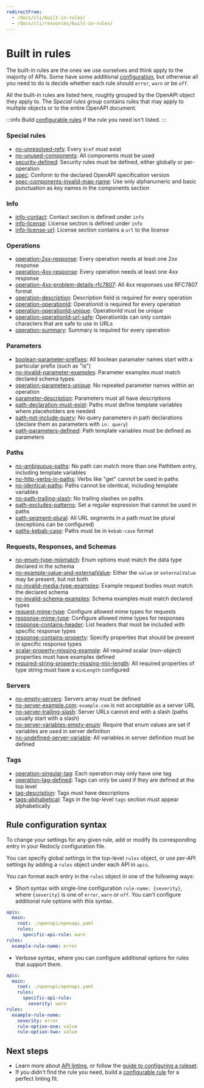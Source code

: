 ```yaml
---
redirectFrom:
  - /docs/cli/built-in-rules/
  - /docs/cli/resources/built-in-rules/
---
```


# Built in rules

The built-in rules are the ones we use ourselves and think apply to the majority of APIs. Some have some additional [configuration](#rule-configuration-syntax), but otherwise all you need to do is decide whether each rule should `error`, `warn` or be `off`.

All the built-in rules are listed here, roughly grouped by the OpenAPI object they apply to.
The *Special rules* group contains rules that may apply to multiple objects or to the entire OpenAPI document.

:::info
Build [configurable rules](./configurable-rules.md) if the rule you need isn't listed.
:::

### Special rules

- [no-unresolved-refs](./no-unresolved-refs.md): Every `$ref` must exist
- [no-unused-components](./no-unused-components.md): All components must be used
- [security-defined](./security-defined.md): Security rules must be defined, either globally or per-operation
- [spec](./spec.md): Conform to the declared OpenAPI specification version
- [spec-components-invalid-map-name](./spec-components-invalid-map-name.md): Use only alphanumeric and basic punctuation as key names in the components section

### Info

- [info-contact](./info-contact.md): Contact section is defined under `info`
- [info-license](./info-license.md): License section is defined under `info`
- [info-license-url](./info-license-url.md): License section contains a `url` to the license

### Operations

- [operation-2xx-response](./operation-2xx-response.md): Every operation needs at least one 2xx response
- [operation-4xx-response](./operation-4xx-response.md): Every operation needs at least one 4xx response
- [operation-4xx-problem-details-rfc7807](./operation-4xx-problem-details-rfc7807.md): All 4xx responses use RFC7807 format
- [operation-description](./operation-description.md): Description field is required for every operation
- [operation-operationId](./operation-operationId.md): OperationId is required for every operation
- [operation-operationId-unique](./operation-operationId-unique.md): OperationId must be unique
- [operation-operationId-url-safe](./operation-operationId-url-safe.md): OperationIds can only contain characters that are safe to use in URLs
- [operation-summary](./operation-summary.md): Summary is required for every operation

### Parameters

- [boolean-parameter-prefixes](./boolean-parameter-prefixes.md): All boolean paramater names start with a particular prefix (such as "is")
- [no-invalid-parameter-examples](./no-invalid-parameter-examples.md): Parameter examples must match declared schema types
- [operation-parameters-unique](./operation-parameters-unique.md): No repeated parameter names within an operation
- [parameter-description](./parameter-description.md): Parameters must all have descriptions
- [path-declaration-must-exist](./path-declaration-must-exist.md): Paths must define template variables where placeholders are needed
- [path-not-include-query](./path-not-include-query.md): No query parameters in path declarations (declare them as parameters with `in: query`)
- [path-parameters-defined](./path-parameters-defined.md): Path template variables must be defined as parameters

### Paths

- [no-ambiguous-paths](./no-ambiguous-paths.md): No path can match more than one PathItem entry, including template variables
- [no-http-verbs-in-paths](./no-http-verbs-in-paths.md): Verbs like "get" cannot be used in paths
- [no-identical-paths](./no-identical-paths.md): Paths cannot be identical, including template variables
- [no-path-trailing-slash](./no-path-trailing-slash.md): No trailing slashes on paths
- [path-excludes-patterns](./path-excludes-patterns.md): Set a regular expression that cannot be used in paths
- [path-segment-plural](./path-segment-plural.md): All URL segments in a path must be plural (exceptions can be configured)
- [paths-kebab-case](./paths-kebab-case.md): Paths must be in `kebab-case` format

### Requests, Responses, and Schemas

- [no-enum-type-mismatch](./no-enum-type-mismatch.md): Enum options must match the data type declared in the schema
- [no-example-value-and-externalValue](./no-example-value-and-externalValue.md): Either the `value` or `externalValue` may be present, but not both
- [no-invalid-media-type-examples](./no-invalid-media-type-examples.md): Example request bodies must match the declared schema
- [no-invalid-schema-examples](./no-invalid-schema-examples.md): Schema examples must match declared types
- [request-mime-type](./request-mime-type.md): Configure allowed mime types for requests
- [response-mime-type](./response-mime-type.md): Configure allowed mime types for responses
- [response-contains-header](./response-contains-header.md): List headers that must be included with specific response types
- [response-contains-property](./response-contains-property.md): Specify properties that should be present in specific response types
- [scalar-property-missing-example](./scalar-property-missing-example.md): All required scalar (non-object) properties must have examples defined
- [required-string-property-missing-min-length](./required-string-property-missing-min-length.md): All required properties of type string must have a `minLength` configured

### Servers

- [no-empty-servers](./no-empty-servers.md): Servers array must be defined
- [no-server-example.com](./no-server-example-com.md): `example.com` is not acceptable as a server URL
- [no-server-trailing-slash](./no-server-trailing-slash.md): Server URLs cannot end with a slash (paths usually start with a slash)
- [no-server-variables-empty-enum](./no-server-variables-empty-enum.md): Require that enum values are set if variables are used in server definition
- [no-undefined-server-variable](./no-undefined-server-variable.md): All variables in server definition must be defined

### Tags

- [operation-singular-tag](./operation-singular-tag.md): Each operation may only have one tag
- [operation-tag-defined](./operation-tag-defined.md): Tags can only be used if they are defined at the top level
- [tag-description](./tag-description.md): Tags must have descriptions
- [tags-alphabetical](./tags-alphabetical.md): Tags in the top-level `tags` section must appear alphabetically


## Rule configuration syntax

To change your settings for any given rule, add or modify its corresponding entry in your Redocly configuration file.

You can specify global settings in the top-level `rules` object, or use per-API settings by adding a `rules` object under each API in `apis`.

You can format each entry in the `rules` object in one of the following ways:

- Short syntax with single-line configuration `rule-name: {severity}`, where `{severity}` is one of `error`, `warn` or `off`. You can't configure additional rule options with this syntax.

```yaml
apis:
  main:
    root: ./openapi/openapi.yaml
    rules:
      specific-api-rule: warn
rules:
  example-rule-name: error
```

- Verbose syntax, where you can configure additional options for rules that support them.

```yaml
apis:
  main:
    root: ./openapi/openapi.yaml
    rules:
      specific-api-rule:
        severity: warn
rules:
  example-rule-name:
    severity: error
    rule-option-one: value
    rule-option-two: value
```

## Next steps

* Learn more about [API linting](../api-standards.md), or follow the [guide to configuring a ruleset](../guides/configure-rules.md).
* If you didn't find the rule you need, build a [configurable rule](./configurable-rules.md) for a perfect linting fit.

